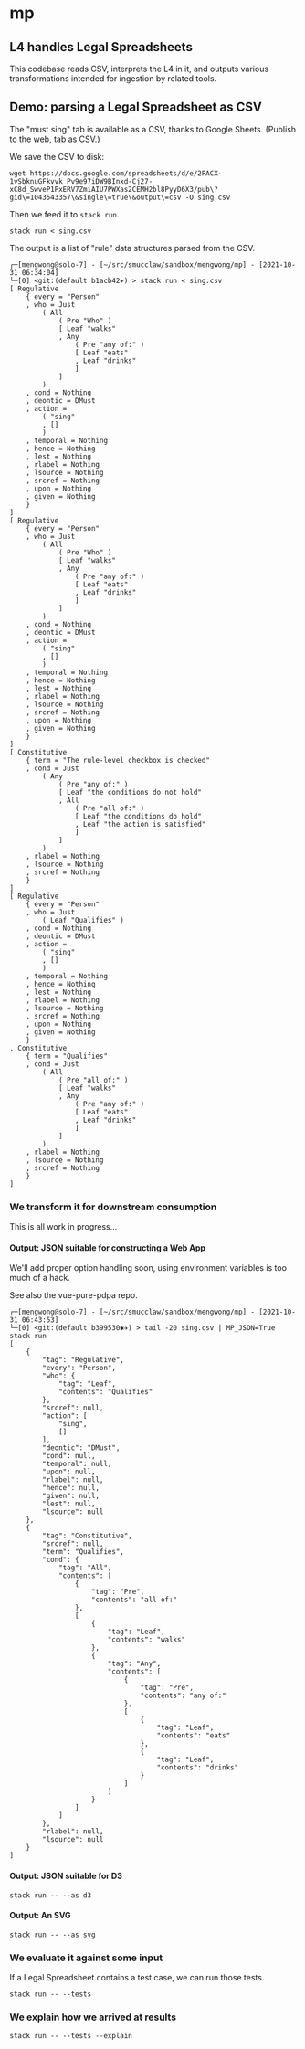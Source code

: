 # mp

## L4 handles Legal Spreadsheets

This codebase reads CSV, interprets the L4 in it, and outputs various transformations intended for ingestion by related tools.

## Demo: parsing a Legal Spreadsheet as CSV

The "must sing" tab is available as a CSV, thanks to Google Sheets. (Publish to the web, tab as CSV.)

We save the CSV to disk:

    wget https://docs.google.com/spreadsheets/d/e/2PACX-1vSbknuGFkvvk_Pv9e97iDW9BInxd-Cj27-xC8d_SwveP1PxERV7ZmiAIU7PWXas2CEMH2bl8PyyD6X3/pub\?gid\=1043543357\&single\=true\&output\=csv -O sing.csv

Then we feed it to `stack run`.

    stack run < sing.csv

The output is a list of "rule" data structures parsed from the CSV.

    ┌─[mengwong@solo-7] - [~/src/smucclaw/sandbox/mengwong/mp] - [2021-10-31 06:34:04]
    └─[0] <git:(default b1acb42✈) > stack run < sing.csv
    [ Regulative
        { every = "Person"
        , who = Just
            ( All
                ( Pre "Who" )
                [ Leaf "walks"
                , Any
                    ( Pre "any of:" )
                    [ Leaf "eats"
                    , Leaf "drinks"
                    ]
                ]
            )
        , cond = Nothing
        , deontic = DMust
        , action =
            ( "sing"
            , []
            )
        , temporal = Nothing
        , hence = Nothing
        , lest = Nothing
        , rlabel = Nothing
        , lsource = Nothing
        , srcref = Nothing
        , upon = Nothing
        , given = Nothing
        }
    ]
    [ Regulative
        { every = "Person"
        , who = Just
            ( All
                ( Pre "Who" )
                [ Leaf "walks"
                , Any
                    ( Pre "any of:" )
                    [ Leaf "eats"
                    , Leaf "drinks"
                    ]
                ]
            )
        , cond = Nothing
        , deontic = DMust
        , action =
            ( "sing"
            , []
            )
        , temporal = Nothing
        , hence = Nothing
        , lest = Nothing
        , rlabel = Nothing
        , lsource = Nothing
        , srcref = Nothing
        , upon = Nothing
        , given = Nothing
        }
    ]
    [ Constitutive
        { term = "The rule-level checkbox is checked"
        , cond = Just
            ( Any
                ( Pre "any of:" )
                [ Leaf "the conditions do not hold"
                , All
                    ( Pre "all of:" )
                    [ Leaf "the conditions do hold"
                    , Leaf "the action is satisfied"
                    ]
                ]
            )
        , rlabel = Nothing
        , lsource = Nothing
        , srcref = Nothing
        }
    ]
    [ Regulative
        { every = "Person"
        , who = Just
            ( Leaf "Qualifies" )
        , cond = Nothing
        , deontic = DMust
        , action =
            ( "sing"
            , []
            )
        , temporal = Nothing
        , hence = Nothing
        , lest = Nothing
        , rlabel = Nothing
        , lsource = Nothing
        , srcref = Nothing
        , upon = Nothing
        , given = Nothing
        }
    , Constitutive
        { term = "Qualifies"
        , cond = Just
            ( All
                ( Pre "all of:" )
                [ Leaf "walks"
                , Any
                    ( Pre "any of:" )
                    [ Leaf "eats"
                    , Leaf "drinks"
                    ]
                ]
            )
        , rlabel = Nothing
        , lsource = Nothing
        , srcref = Nothing
        }
    ]

### We transform it for downstream consumption

This is all work in progress...

#### Output: JSON suitable for constructing a Web App

We'll add proper option handling soon, using environment variables is too much of a hack.

See also the vue-pure-pdpa repo.

    ┌─[mengwong@solo-7] - [~/src/smucclaw/sandbox/mengwong/mp] - [2021-10-31 06:43:53]
    └─[0] <git:(default b399530✱✈) > tail -20 sing.csv | MP_JSON=True stack run
    [
        {
            "tag": "Regulative",
            "every": "Person",
            "who": {
                "tag": "Leaf",
                "contents": "Qualifies"
            },
            "srcref": null,
            "action": [
                "sing",
                []
            ],
            "deontic": "DMust",
            "cond": null,
            "temporal": null,
            "upon": null,
            "rlabel": null,
            "hence": null,
            "given": null,
            "lest": null,
            "lsource": null
        },
        {
            "tag": "Constitutive",
            "srcref": null,
            "term": "Qualifies",
            "cond": {
                "tag": "All",
                "contents": [
                    {
                        "tag": "Pre",
                        "contents": "all of:"
                    },
                    [
                        {
                            "tag": "Leaf",
                            "contents": "walks"
                        },
                        {
                            "tag": "Any",
                            "contents": [
                                {
                                    "tag": "Pre",
                                    "contents": "any of:"
                                },
                                [
                                    {
                                        "tag": "Leaf",
                                        "contents": "eats"
                                    },
                                    {
                                        "tag": "Leaf",
                                        "contents": "drinks"
                                    }
                                ]
                            ]
                        }
                    ]
                ]
            },
            "rlabel": null,
            "lsource": null
        }
    ]

#### Output: JSON suitable for D3

    stack run -- --as d3

#### Output: An SVG

    stack run -- --as svg

### We evaluate it against some input

If a Legal Spreadsheet contains a test case, we can run those tests.

    stack run -- --tests

### We explain how we arrived at results

    stack run -- --tests --explain
